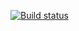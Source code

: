 [![Build status](https://ci.appveyor.com/api/projects/status/7q74y2jtq822hymd?svg=true)](https://ci.appveyor.com/project/smartcookiem/bdd)
